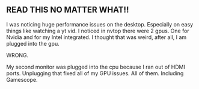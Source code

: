 ## READ THIS NO MATTER WHAT!!

I was noticing huge performance issues on the desktop. Especially on easy things like watching a yt vid.
I noticed in nvtop there were 2 gpus. One for Nvidia and for my Intel integrated. 
I thought that was weird, after all, I am plugged into the gpu.

WRONG.

My second monitor was plugged into the cpu because I ran out of HDMI ports. Unplugging that fixed all of my GPU issues. All of them. Including Gamescope.
